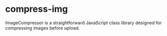 # compress-img
 ImageCompressor is a straightforward JavaScript class library designed for compressing images before upload.
